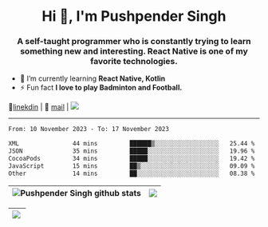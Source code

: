 <h1 align="center">Hi 👋, I'm Pushpender Singh</h1>
<h3 align="center">A self-taught programmer who is constantly trying to learn something new and interesting. React Native is one of my favorite technologies.</h3>

- 🌱 I’m currently learning **React Native, Kotlin**
- ⚡ Fun fact **I love to play Badminton and Football.**

👔[linekdin](https://www.linkedin.com/in/pushpender-singh-240061202/) | 📧 [mail](mailto:pushpendersingh694@gmail.com) | ![](https://komarev.com/ghpvc/?username=pushpender-singh-ap&color=blue)


---

<!--START_SECTION:waka-->

```txt
From: 10 November 2023 - To: 17 November 2023

XML               44 mins         ██████▒░░░░░░░░░░░░░░░░░░   25.44 %
JSON              35 mins         █████░░░░░░░░░░░░░░░░░░░░   19.96 %
CocoaPods         34 mins         █████░░░░░░░░░░░░░░░░░░░░   19.42 %
JavaScript        15 mins         ██▒░░░░░░░░░░░░░░░░░░░░░░   09.09 %
Other             14 mins         ██░░░░░░░░░░░░░░░░░░░░░░░   08.38 %
```

<!--END_SECTION:waka-->

| <a><img align="center" src="https://github-readme-stats-iota-ecru-15.vercel.app/api?username=pushpender-singh-ap&show_icons=true&include_all_commits=true&theme=buefy&hide_border=true" alt="Pushpender Singh github stats" /></a> | <a><img align="center" src="https://github-readme-stats-iota-ecru-15.vercel.app/api/top-langs/?username=pushpender-singh-ap&layout=compact&theme=buefy&hide_border=true" /></a> |
| ------------- | ------------- |

| <a> <img align="left" src="https://github-readme-streak-stats.herokuapp.com/?user=pushpender-singh-ap" /></br> </a> |
| ------------- |
